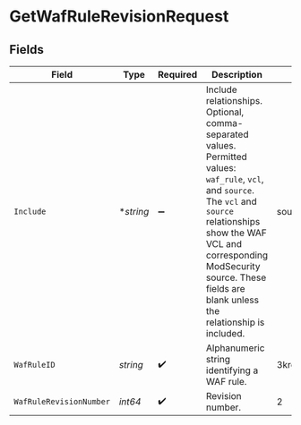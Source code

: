 # GetWafRuleRevisionRequest


## Fields

| Field                                                                                                                                                                                                                                                                | Type                                                                                                                                                                                                                                                                 | Required                                                                                                                                                                                                                                                             | Description                                                                                                                                                                                                                                                          | Example                                                                                                                                                                                                                                                              |
| -------------------------------------------------------------------------------------------------------------------------------------------------------------------------------------------------------------------------------------------------------------------- | -------------------------------------------------------------------------------------------------------------------------------------------------------------------------------------------------------------------------------------------------------------------- | -------------------------------------------------------------------------------------------------------------------------------------------------------------------------------------------------------------------------------------------------------------------- | -------------------------------------------------------------------------------------------------------------------------------------------------------------------------------------------------------------------------------------------------------------------- | -------------------------------------------------------------------------------------------------------------------------------------------------------------------------------------------------------------------------------------------------------------------- |
| `Include`                                                                                                                                                                                                                                                            | **string*                                                                                                                                                                                                                                                            | :heavy_minus_sign:                                                                                                                                                                                                                                                   | Include relationships. Optional, comma-separated values. Permitted values: `waf_rule`, `vcl`, and `source`. The `vcl` and `source` relationships show the WAF VCL and corresponding ModSecurity source. These fields are blank unless the relationship is included.<br/> | source,vcl,waf_rule                                                                                                                                                                                                                                                  |
| `WafRuleID`                                                                                                                                                                                                                                                          | *string*                                                                                                                                                                                                                                                             | :heavy_check_mark:                                                                                                                                                                                                                                                   | Alphanumeric string identifying a WAF rule.                                                                                                                                                                                                                          | 3krg2uUGZzb2W9Euo4moOR                                                                                                                                                                                                                                               |
| `WafRuleRevisionNumber`                                                                                                                                                                                                                                              | *int64*                                                                                                                                                                                                                                                              | :heavy_check_mark:                                                                                                                                                                                                                                                   | Revision number.                                                                                                                                                                                                                                                     | 2                                                                                                                                                                                                                                                                    |